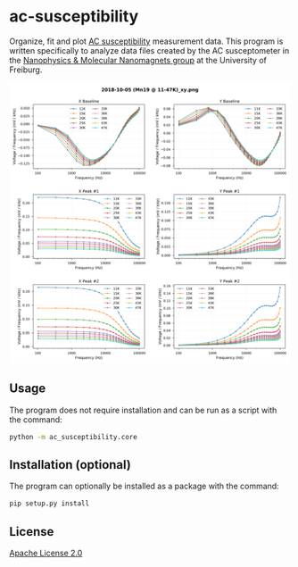 # ac-susceptibility

Organize, fit and plot [AC susceptibility](https://en.wikipedia.org/wiki/Magnetic_susceptibility) measurement data. This program is written specifically to analyze data files created by the AC susceptometer in the [Nanophysics & Molecular Nanomagnets group](http://www.mnm.uni-freiburg.de/home.php) at the University of Freiburg.

![Example Picture](data/output/magnetization/2018-10-05%20(Mn19%20@%2011-47K)_xy.png)

## Usage

The program does not require installation and can be run as a script with the command:

```bash
python -m ac_susceptibility.core
```

## Installation (optional)

The program can optionally be installed as a package with the command:

```bash
pip setup.py install
```

## License

[Apache License 2.0](https://choosealicense.com/licenses/apache-2.0/)